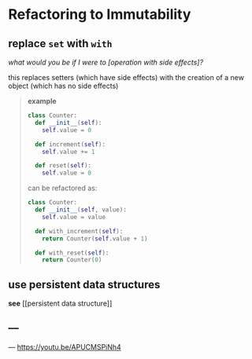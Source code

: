 # Refactoring to Immutability

## replace `set` with `with`

_what would you be if I were to [operation with side effects]?_

this replaces setters (which have side effects) with the creation of a new object (which has no side effects)

> **example**
>
> ```Python
> class Counter:
>   def __init__(self):
>     self.value = 0
>
>   def increment(self):
>     self.value += 1
>
>   def reset(self):
>     self.value = 0
> ```
>
> can be refactored as:
>
> ```Python
> class Counter:
>   def __init__(self, value):
>     self.value = value
>
>   def with_increment(self):
>     return Counter(self.value + 1)
>
>   def with_reset(self):
>     return Counter(0)
> ```

## use persistent data structures

**see** [[persistent data structure]]

## &mdash;

&mdash; <https://youtu.be/APUCMSPiNh4>
